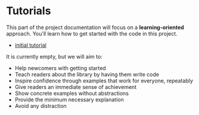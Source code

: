 # Tutorials

This part of the project documentation
will focus on a **learning-oriented** approach.
You'll learn how to get started with the code in this project.

- [initial tutorial](initial-tutorial.py)

It is currently empty, but we will aim to:
- Help newcomers with getting started
- Teach readers about the library by having them write code
- Inspire confidence through examples that work for everyone, repeatably
- Give readers an immediate sense of achievement
- Show concrete examples without abstractions
- Provide the minimum necessary explanation
- Avoid any distraction
